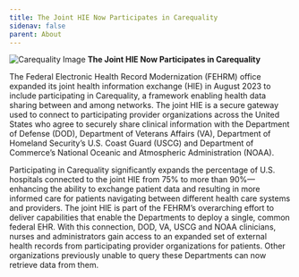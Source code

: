 ```yaml
---
title: The Joint HIE Now Participates in Carequality
sidenav: false
parent: About
---
```

![Carequality Image](../images/carequality-graphic_082223-03.png)
**The Joint HIE Now Participates in Carequality**

The Federal Electronic Health Record Modernization (FEHRM) office expanded
its joint health information exchange (HIE) in August 2023 to include participating in Carequality, a framework enabling health data sharing between and among
networks. The joint HIE is a secure gateway used to connect to participating
provider organizations across the United States who agree to securely share
clinical information with the Department of Defense (DOD), Department of Veterans Affairs (VA), Department of Homeland Security’s U.S. Coast Guard (USCG) and Department of Commerce’s National Oceanic and Atmospheric Administration (NOAA).

Participating in Carequality significantly expands the percentage of U.S. hospitals connected to the joint HIE from 75% to more than 90%—enhancing
the ability to exchange patient data and resulting in more informed care for
patients navigating between different health care systems and providers. The
joint HIE is part of the FEHRM’s overarching effort to deliver capabilities
that enable the Departments to deploy a single, common federal EHR. With this
connection, DOD, VA, USCG and NOAA clinicians, nurses and administrators gain
access to an expanded set of external health records from participating
provider organizations for patients. Other organizations previously unable to
query these Departments can now retrieve data from them.
